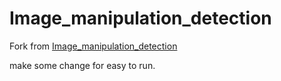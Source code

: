 # Image_manipulation_detection

Fork from [Image_manipulation_detection](https://github.com/LarryJiang134/Image_manipulation_detection)

make some change for easy to run. 
